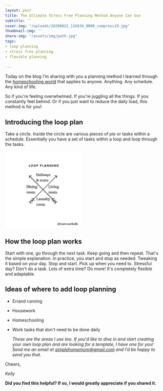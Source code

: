 ```yaml
---
layout: post
title: The Ultimate Stress Free Planning Method Anyone Can Use
subtitle: ''
cover-img: "/uploads/20200822_110434_0000_compress19.jpg"
thumbnail-img: ''
share-img: "/assets/img/path.jpg"
tags:
- loop planning
- stress free planning
- flexible planning

---
```

Today on the blog I'm sharing with you a planning method I learned through the [homeschooling world](https://readaloudrevival.com/looping-task-management-for-recovering/) that applies to anyone. Anything. Any schedule. Any kind of life.

So if you're feeling overwhelmed. If you're juggling all the things. If you constantly feel behind. Or if you just want to reduce the daily load, this method is for you!

## Introducing the loop plan

Take a circle. Inside the circle are various pieces of pie or tasks within a schedule. Essentially you have a set of tasks within a loop and loop through the tasks.

![](/uploads/20200406_111435_0000.png)

## How the loop plan works

Start with one, go through the next task. Keep going and then repeat. That's the simple explanation. In practice, you start and stop as needed. Tweaking it based on your day. Stop and start. Pick up when you need to. Stressful day? Don't do a task. Lots of extra time? Do more! It's completely flexible and adaptable.

## Ideas of where to add loop planning

* Errand running
* Housework
* Homeschooling
* Work tasks that don't need to be done daily

  _These are the areas I use too. If you'd like to dive in and start creating your own loop plan and are looking for a template, I have one for you! Send me an email at_ [_simplehomemom@gmail.com_](mailto:eastcoastkellyb@gmail.com) _and I'd be happy to send you that._

Cheers,

_Kelly_

**Did you find this helpful? If so, I would greatly appreciate if you shared it.**